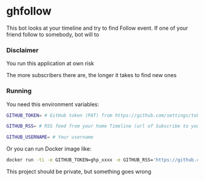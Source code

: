 # ghfollow

This bot looks at your timeline and try to find Follow event. If one of your friend follow to somebody, bot will to

### Disclaimer

You run this application at own risk

The more subscribers there are, the longer it takes to find new ones

### Running

You need this environment variables: 

```sh
GITHUB_TOKEN= # GitHub token (PAT) from https://github.com/settings/tokens

GITHUB_RSS= # RSS feed from your home Timeline (url of Subscribe to your news feed in the bottom of page), for example: https://github.com/esin.private.atom?token=ABCDE 

GITHUB_USERNAME= # Your username
```

Or you can run Docker image like:
```sh
docker run -ti -e GITHUB_TOKEN=ghp_xxxx -e GITHUB_RSS='https://github.com/esin.private.atom?token=ABCDE' -e GITHUB_USERNAME='YourUsername' es1n/ghfollow
```

This project should be private, but something goes wrong

